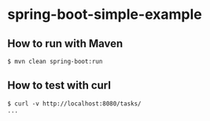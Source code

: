 # spring-boot-simple-example

## How to run with Maven

    $ mvn clean spring-boot:run

## How to test with curl

    $ curl -v http://localhost:8080/tasks/
    ...
